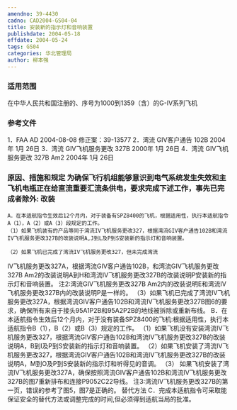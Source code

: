 ```yaml
---
amendno: 39-4430
cadno: CAD2004-GS04-04
title: 安装新的指示灯和音响装置
publishdate: 2004-05-18
effdate: 2004-05-24
tags: GS04
categories: 华北管理局
author: 柳本强
---
```


### 适用范围 
在中华人民共和国注册的、序号为1000到1359（含）的G-IV系列飞机

### 参考文件
1．FAA AD 2004-08-08 修正案：39-13577
 2．湾流 
GIV客户通告 102B  2004年 1月 26日
 3．湾流 
GIV飞机服务更改 327B  2000年 1月 26日
 4．湾流 
GIV飞机服务更改 327B Am2  2004年 1月 26日


### 原因、措施和规定     为确保飞行机组能够意识到电气系统发生失效和主飞机电瓶正在给直流重要汇流条供电，要求完成下述工作，事先已完成者除外: 改装 
    A．在本适航指令生效后12个月内，对于装备有SPZ8400的飞机，根据适用性，执行本适航指令A（1），A（2）或A（3）段规定的工作。
    （1）如果飞机装有的产品等同于湾流IV飞机服务更改327，根据湾流GIV客户通告102B和湾流IV飞机服务更改327B的改装说明A,J到L及P到S安装新的指示灯和音响装置。 

    （2）如果飞机已完成了湾流IV飞机服务更改327，但未完成湾流
  
IV飞机服务更改327A，根据湾流GIV客户通告102B，和湾流GIV飞机服务更改327B Am2的改装说明A到H和湾流IV飞机服务更改327B的改装说明P安装新的指示灯和音响装置。 
    注2:湾流GIV飞机服务更改327B Am2内的改装说明E和湾流IV飞机服务更改327B内的改装说明P是一样的。 
    （3）如果飞机已完成了湾流IV飞机服务更改327A，根据湾流GIV客户通告102B和湾流IV飞机服务更改327B图6的要求，确保所有来自于接头95A1P2B和95A2P2B的地线被拆除或重新布线。 
B．在本适航指令生效后12个月内，对于没有装备SPZ8400的飞机:根据适用性，执行本适航指令B（1），B（2）或B（3）规定的工作。 
    （1）如果飞机没有安装湾流IV飞机服务更改327，根据湾流GIV客户通告102B和湾流IV飞机服务更改327B的改装说明A，B到I及P到S安装新的指示灯和音响装置。 
    （2）如果飞机安装了湾流IV飞机服务更改327，根据湾流GIV客户通告102B和湾流IV飞机服务更改327B的改装说明A，M到O及P到S安装新的指示灯和听得见的音调。 
（3）
如果飞机安装了湾流IV飞机服务更改327A，确保按照湾流GIV客户通告102B和湾流IV飞机服务更改327B的图7重新排布和连接P9052C22导线。 
    注3:湾流IV飞机服务更改327B的第一页，错误的参考了图5，图7是正确的。     替代方法 
    C．完成本适航指令可采取能保证安全的替代方法或调整完成的时间,但必须得到适航当局的批准。

